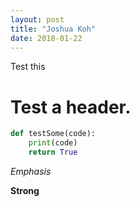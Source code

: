 ```yaml
---
layout: post
title: "Joshua Koh"
date: 2018-01-22
---
```


Test this

# Test a header.

```Python
def testSome(code):
    print(code)
    return True
```

*Emphasis*

**Strong**